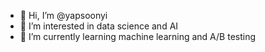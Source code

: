 - 👋 Hi, I’m @yapsoonyi
- 👀 I’m interested in data science and AI
- 🌱 I’m currently learning machine learning and A/B testing
